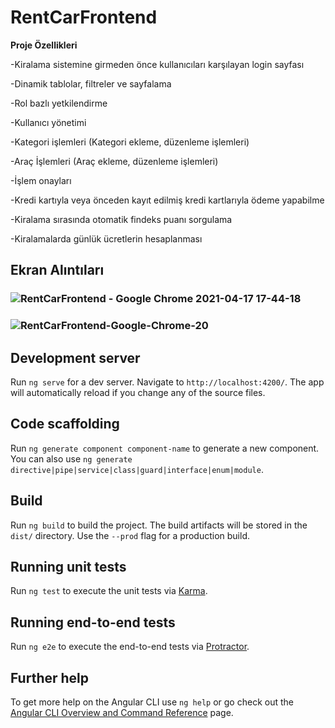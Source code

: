 # RentCarFrontend

**Proje Özellikleri**

-Kiralama sistemine girmeden önce kullanıcıları karşılayan login sayfası

-Dinamik tablolar, filtreler ve sayfalama

-Rol bazlı yetkilendirme 

-Kullanıcı yönetimi 

-Kategori işlemleri (Kategori ekleme, düzenleme işlemleri)

-Araç İşlemleri (Araç ekleme, düzenleme işlemleri)

-İşlem onayları 

-Kredi kartıyla veya önceden kayıt edilmiş kredi kartlarıyla ödeme yapabilme

-Kiralama sırasında otomatik findeks puanı  sorgulama

-Kiralamalarda günlük ücretlerin hesaplanması

## Ekran Alıntıları
### ![RentCarFrontend - Google Chrome 2021-04-17 17-44-18](https://user-images.githubusercontent.com/34273337/115125401-7d5a0e80-9fd0-11eb-9192-547cb39510ff.gif)
### ![RentCarFrontend-Google-Chrome-20](https://user-images.githubusercontent.com/34273337/115125403-8054ff00-9fd0-11eb-9ad3-aed4311f0ec6.gif)

## Development server

Run `ng serve` for a dev server. Navigate to `http://localhost:4200/`. The app will automatically reload if you change any of the source files.

## Code scaffolding

Run `ng generate component component-name` to generate a new component. You can also use `ng generate directive|pipe|service|class|guard|interface|enum|module`.

## Build

Run `ng build` to build the project. The build artifacts will be stored in the `dist/` directory. Use the `--prod` flag for a production build.

## Running unit tests

Run `ng test` to execute the unit tests via [Karma](https://karma-runner.github.io).

## Running end-to-end tests

Run `ng e2e` to execute the end-to-end tests via [Protractor](http://www.protractortest.org/).

## Further help

To get more help on the Angular CLI use `ng help` or go check out the [Angular CLI Overview and Command Reference](https://angular.io/cli) page.

